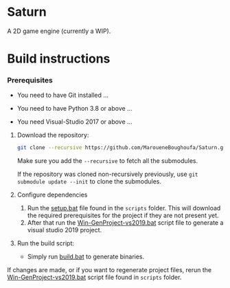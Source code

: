 # Saturn
A 2D game engine (currently a WIP).

# Build instructions

### Prerequisites

- You need to have Git installed ...

- You need to have Python 3.8 or above ...

- You need Visual-Studio 2017 or above ...

1. Download the repository:

    ```sh
    git clone --recursive https://github.com/MaroueneBoughoufa/Saturn.git
    ```

    Make sure you add the `--recursive` to fetch all the submodules.

    If the repository was cloned non-recursively previously, use ` git submodule update --init ` to clone the submodules.

2. Configure dependencies

    1. Run the [setup.bat](./scripts/setup.bat) file found in the `scripts` folder. This will download the required prerequisites for the project if they are not present yet.
    2. After that run the [Win-GenProject-vs2019.bat](./scripts/Win-GenProject-vs2019.bat) script file to generate a visual studio 2019 project.

3. Run the build script:

	- Simply run [build.bat](./scripts/build.bat) to generate binaries.

If changes are made, or if you want to regenerate project files, rerun the [Win-GenProject-vs2019.bat](./scripts/Win-GenProject-vs2019.bat) script file found in `scripts` folder.
